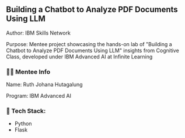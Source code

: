 ## Building a Chatbot to Analyze PDF Documents Using LLM
Author: IBM Skills Network

Purpose: Mentee project showcasing the hands-on lab of "Building a Chatbot to Analyze PDF Documents Using LLM" insights from Cognitive Class, developed under IBM Advanced AI at Infinite Learning
### :mage_woman: Mentee Info
Name: Ruth Johana Hutagalung

Program: IBM Advanced AI
### :robot: Tech Stack: 
- Python
- Flask

